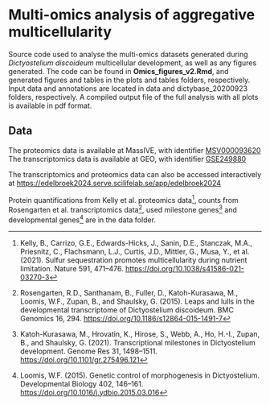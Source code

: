 # Multi-omics analysis of aggregative multicellularity
Source code used to analyse the multi-omics datasets generated during *Dictyostelium discoideum* multicellular development, as well as any figures generated. The code can be found in **Omics_figures_v2.Rmd**, and generated figures and tables in the plots and tables folders, respectively. Input data and annotations are located in data and dictybase_20200923 folders, respectively. A compiled output file of the full analysis with all plots is available in pdf format.

## Data
The proteomics data is available at MassIVE, with identifier [MSV000093620](https://doi.org/doi:10.25345/C5H12VJ75)  
The transcriptomics data is available at GEO, with identifier [GSE249880](https://www.ncbi.nlm.nih.gov/geo/query/acc.cgi?acc=GSE249880)

The transcriptomics and proteomics data can also be accessed interactively at https://edelbroek2024.serve.scilifelab.se/app/edelbroek2024

Protein quantifications from Kelly et al. proteomics data[^1], counts from Rosengarten et al. transcriptomics data[^2], used milestone genes[^3] and developmental genes[^4] are in the data folder.

[^1]: Kelly, B., Carrizo, G.E., Edwards-Hicks, J., Sanin, D.E., Stanczak, M.A., Priesnitz, C., Flachsmann, L.J., Curtis, J.D., Mittler, G., Musa, Y., et al. (2021). Sulfur sequestration promotes multicellularity during nutrient limitation. Nature 591, 471–476. https://doi.org/10.1038/s41586-021-03270-3
[^2]: Rosengarten, R.D., Santhanam, B., Fuller, D., Katoh-Kurasawa, M., Loomis, W.F., Zupan, B., and Shaulsky, G. (2015). Leaps and lulls in the developmental transcriptome of Dictyostelium discoideum. BMC Genomics 16, 294. https://doi.org/10.1186/s12864-015-1491-7
[^3]: Katoh-Kurasawa, M., Hrovatin, K., Hirose, S., Webb, A., Ho, H.-I., Zupan, B., and Shaulsky, G. (2021). Transcriptional milestones in Dictyostelium development. Genome Res 31, 1498–1511. https://doi.org/10.1101/gr.275496.121
[^4]: Loomis, W.F. (2015). Genetic control of morphogenesis in Dictyostelium. Developmental Biology 402, 146–161. https://doi.org/10.1016/j.ydbio.2015.03.016

